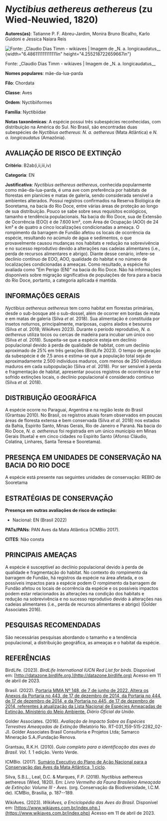 # *Nyctibius aethereus aethereus* (zu Wied-Neuwied, 1820)

**Autores(as)**: Tatianne P. F. Abreu-Jardim, Monira Bruno Bicalho, Karlo Guidoni e Jessica Naiara Reis

![Fonte: \_Claudio Dias Timm - wikiaves \| Imagem de \_N. a.  longicaudatus\_\_](media/rId20.png){width="6.486111111111111in" height="4.255218722659667in"}

Fonte: \_Claudio Dias Timm - wikiaves \| Imagem de \_N. a.  longicaudatus\_\_

**Nomes populares**: mãe-da-lua-parda

**Filo**: Chordata

**Classe**: Aves

**Ordem**: Nyctibiiformes

**Família**: Nyctibiidae

**Notas taxonômicas**: A espécie possui três subespécies reconhecidas, com distribuição na América do Sul. No Brasil, são encontradas duas subespécies de *Nyctibius aethereus*: *N. a. aethereus* (Mata Atlântica) e *N. a. longicaudatus* (Amazônia).

## AVALIAÇÃO DE RISCO DE EXTINÇÃO

**Critério**: B2ab(i,ii,iii,iv)

**Categoria**: EN

**Justificativa**: *Nyctibius aethereus aethereus*, conhecida popularmente como mãe-da-lua-parda, é uma ave com preferência por habitats de florestas em planícies e matas de galeria, sendo considerada sensível a ambientes alterados. Possui registros confirmados na Reserva Biológica de Sooretama, na bacia do Rio Doce, entre várias áreas de proteção ao longo de sua distribuição. Pouco se sabe sobre seus requisitos ecológicos, tamanho e tendência populacionais. Na bacia do Rio Doce, sua de Extensão de Ocorrência (EOO) é de 7.600 km², com Área de Ocupação (AOO) de 24 km² e de quatro a cinco localizações condicionadas a ameaça. O rompimento da barragem de Fundão afetou os locais de ocorrência da espécie, resultando no acúmulo de água e sedimentos, o que provavelmente causou mudanças nos habitats e redução na sobrevivência e no sucesso reprodutivo devido a alterações nas cadeias alimentares (i.e., perda de recursos alimentares e abrigo).  Diante desse
cenário, infere-se declínio contínuo de EOO, AOO, qualidade do habitat e no número de localizações condicionadas a ameaças. Como resultado, a espécie foi avaliada como "Em Perigo (EN)" na bacia do Rio Doce. Não há informações disponíveis sobre migração significativa de populações de fora para a bacia do Rio Doce, portanto, a categoria aplicada é mantida.

## INFORMAÇÕES GERAIS

*Nyctibius aethereus aethereus* tem como habitat em florestas primárias, desde o sub-bosque até o sub-dossel, além de ocorrer em bordas de mata e em matas de galeria (Silva *et al.* 2018). Sua alimentação é constituída por insetos noturnos, principalmente, mariposas, cupins alados e besouros (Silva *et al.* 2018; WikiAves 2023). Durante o período reprodutivo, *N. a. aethereus* utiliza tocos ou cercas de madeira para incubar um único ovo (Silva *et al.* 2018). Suspeita-se que a espécie esteja em declínio populacional devido à perda de qualidade de habitat, com um declínio aproximado de 25% em três gerações (BirdLife 2023). O tempo de geração da subespécie é de 7,5 anos e estima-se que a população total seja de aproximadamente 2.500 indivíduos maduros, com menos de 250 indivíduos maduros em cada subpopulação (Silva *et al.* 2018). Por ser sensível à perda e fragmentação de habitat, apresentar poucos registros de ocorrência e ter sofrido extinções
locais, o declínio populacional é considerado contínuo (Silva *et al.* 2018).

## DISTRIBUIÇÃO GEOGRÁFICA

A espécie ocorre no Paraguai, Argentina e na região leste do Brasil (Grantsau 2010). No Brasil, os registros atuais foram observados em poucas áreas de floresta extensa e bem conservada (Silva *et al.* 2018) nos estados da Bahia, Espírito Santo, Minas Gerais, Rio de Janeiro e Paraná. Na bacia do Rio Doce, *N. a. aethereus* foi registrada em um único município em Minas Gerais (Itueta) e em cinco cidades no Espírito Santo (Afonso Cláudio, Colatina, Linhares, Santa Teresa e Sooretama).

## PRESENÇA EM UNIDADES DE CONSERVAÇÃO NA BACIA DO RIO DOCE

A espécie está presente nas seguintes unidades de conservação: REBIO de Sooretama

## ESTRATÉGIAS DE CONSERVAÇÃO

**Presença em outras avaliações de risco de extinção:**

-   Nacional: EN (Brasil 2022)

**PATs/PANs**: PAN Aves da Mata Atlântica (ICMBio 2017).

**CITES**: Não consta

## PRINCIPAIS AMEAÇAS

A espécie é susceptível ao declínio populacional devido à perda de qualidade e fragmentação do habitat. No contexto do rompimento da barragem de Fundão, há registros da espécie na área afetada, e os possíveis impactos para a espécie podem O rompimento da barragem de Fundão afetou os locais de ocorrência da espécie e os possíveis impactos podem estar relacionados às alterações na condição dos habitats e redução na sobrevivência e no sucesso reprodutivo devido à alterações nas cadeias alimentares (i.e., perda de recursos alimentares e abrigo) (Golder Associates 2016).

## PESQUISAS RECOMENDADAS

São necessárias pesquisas abordando o tamanho e a tendência populacional, a distribuição geográfica, as ameaças e o habitat da espécie.

## REFERÊNCIAS

BirdLife. (2023). *BirdLife International IUCN Red List for birds*.  Disponível em: [http://datazone.birdlife.org.](http://datazone.birdlife.org) Acesso em 11 de abril de 2023.

Brasil. (2022). [Portaria MMA Nº 148, de 7 de junho de 2022. Altera os Anexos da Portaria no 443, de 17 de dezembro de 2014, da Portaria no 444, de 17 de dezembro de 2014, e da Portaria no 445, de 17 de dezembro de 2014, referentes à atualização da Lista Nacional de Espécies Ameaçadas de Extinção. Ministério do Meio Ambiente.](https://in.gov.br/en/web/dou/-/portaria-mma-n-148-de-7-de-junho-de-2022-406272733) *Diário Oficial da União*.

Golder Associates. (2016). *Avaliação de Impacto Sobre as Espécies Terrestres Ameaçadas de Extinção* (Relatório No.  RT-031_159-515-2282_02-J). Golder Associates Brasil Consultoria e Projetos Ltda; Samarco Mineração S.A./Fundação Renova.

Grantsau, R.K.H. (2010). *Guia completo para a identificação das aves do Brasil. Vol. 1*. 1 edição. Vento Verde.

ICMBio. (2017). [Sumário Executivo do Plano de Ação Nacional para a Conservação das Aves da Mata Atlântica, 1 ciclo](https://www.gov.br/icmbio/pt-br/assuntos/biodiversidade/pan/pan-aves-da-mata-atlantica).

Silva, S.B.L., Leal, D.C. & Marques, F.P. (2018). Nyctibius aethereus aethereus (Wied, 1820). Em: *Livro Vermelho da Fauna Brasileira Ameaçada de Extinção: Volume III - Aves.* (org. Conservação da Biodiversidade, I.C.M. de). ICMBio, Brasília, p. 187--189.

WikiAves. (2023). *WikiAves, a Enciclopédia das Aves do Brasil*.  Disponível em: [https://www.wikiaves.com.br/index.php.](https://www.wikiaves.com.br/index.php) Acesso em 11 de abril de 2023.
